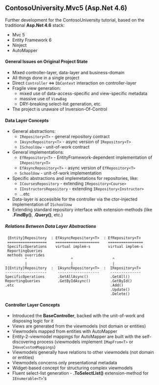 ## ContosoUniversity.Mvc5 (Asp.Net 4.6)

Further development for the ContosoUniversity tutorial, based on the traditional **Asp.Net 4.6** stack:
* Mvc 5
* Entity Framework 6
* Ninject
* AutoMapper

#### General Issues on Original Project State

* Mixed controller-layer, data-layer and business-domain
* All things done in a single project
* Direct `Controller` <=> `DbContext` interaction on controller-layer
* Fragile view generation:
  * mixed use of data-access-specific and view-specific metadata
  * massive use of `ViewBag`
  * DRY-breaking select-list generation, etc.
* The project is unaware of Inversion-Of-Control

#### Data Layer Concepts

* General abstractions:
  * `IRepository<T>` - general repository contract
  * `IAsyncRepository<T>` - async version of `IRepository<T>`
  * `ISchoolUow` - unit-of-work contract
* General implementations:
  * `EfRepository<T>` - EntityFramework-dependent implementation of `IRepository<T>`
  * `EfAsyncRepository<T>` - async version of `EfRepository<T>`
  * `SchoolUow` - unit-of-work implementation
* Specific abstractions and implemetations for repositories, like:
  * `ICoursesRepository` - extending `IRepository<Course>`
  * `IInstructorsRepository` - extending `IRepository<Instructor>`
  * ...etc
* Data-layer is accessible for the controller via the ctor-injected implementation of `ISchoolUow`
* Extending standard repository interface with extension-methods (like **.FindBy()**, **.Query()**, etc.)

##### Relations Between Data Layer Abstractions

```
 {Entity}Repository  : EfAsyncRepository<T>  : EfRepository<T> 
 ==================    ====================    ================
 SpecificOperations    virtual implem-s        virtual implem-s
 ReportingQueries
 methods overrides
         ^                    ^                  ^
         |                    |                  |
I{Entity}Repository  :  IAsyncRepository<T>  :  IRepository<T>
-------------------     -------------------     --------------
SpecificOperations      .GetAllAsync()          .GetAll()
ReportingQueries        .GetByIdAsync()         .GetById()
.etc                                            .Add()
                                                .Update()
                                                .Delete()
```

#### Controller Layer Concepts

* Introduced the **BaseController**, backed with the unit-of-work and disposing logic for it
* Views are generated from the viewmodels (not domain or entities)
* Viewmodels mapped from entities with AutoMapper
* Entity-2-viewmodel mappings for AutoMapper are built with the self-discovering process (viewmodels implement `IMapFrom<T>` or `IHaveCustomMappings`)
* Viewmodels generally have relations to other viewmodels (not domain or entities)
* Viewmodels concerns only presentational metadata
* Widget-based concept for structuring complex viewmodels
* Fluent select-list generation - **.ToSelectList()** extension-method for `IEnumerable<T>`'s
